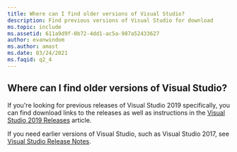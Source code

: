 ```yaml
---
title: Where can I find older versions of Visual Studio?
description: Find previous versions of Visual Studio for download
ms.topic: include
ms.assetid: 611a9d9f-0b72-4dd1-ac5a-987a52433627
author: evanwindom
ms.author: amast
ms.date: 03/24/2021
ms.faqid: q2_4
---
```


## Where can I find older versions of Visual Studio? 

If you're looking for previous releases of Visual Studio 2019 specifically, you can find download links to the releases as well as instructions in the [Visual Studio 2019 Releases](/visualstudio/releases/2019/history?branch=updates%2Fhistory) article.

If you need earlier versions of Visual Studio, such as Visual Studio 2017, see [Visual Studio Release Notes](/visualstudio/releasenotes/vs2017-relnotes-history).
